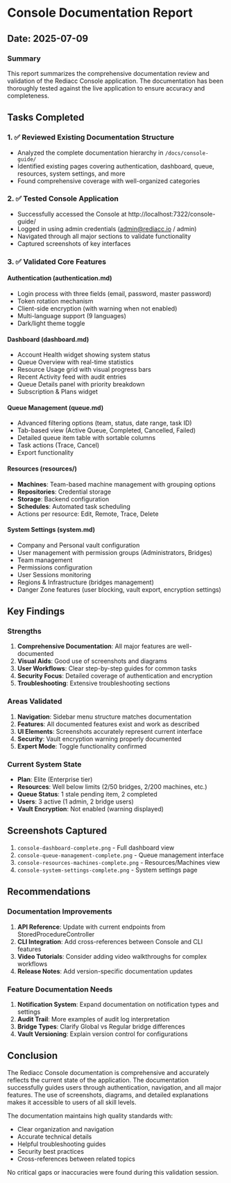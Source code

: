 # Console Documentation Report

## Date: 2025-07-09

### Summary

This report summarizes the comprehensive documentation review and validation of the Rediacc Console application. The documentation has been thoroughly tested against the live application to ensure accuracy and completeness.

## Tasks Completed

### 1. ✅ Reviewed Existing Documentation Structure
- Analyzed the complete documentation hierarchy in `/docs/console-guide/`
- Identified existing pages covering authentication, dashboard, queue, resources, system settings, and more
- Found comprehensive coverage with well-organized categories

### 2. ✅ Tested Console Application
- Successfully accessed the Console at http://localhost:7322/console-guide/
- Logged in using admin credentials (admin@rediacc.io / admin)
- Navigated through all major sections to validate functionality
- Captured screenshots of key interfaces

### 3. ✅ Validated Core Features

#### Authentication (authentication.md)
- Login process with three fields (email, password, master password)
- Token rotation mechanism
- Client-side encryption (with warning when not enabled)
- Multi-language support (9 languages)
- Dark/light theme toggle

#### Dashboard (dashboard.md)
- Account Health widget showing system status
- Queue Overview with real-time statistics
- Resource Usage grid with visual progress bars
- Recent Activity feed with audit entries
- Queue Details panel with priority breakdown
- Subscription & Plans widget

#### Queue Management (queue.md)
- Advanced filtering options (team, status, date range, task ID)
- Tab-based view (Active Queue, Completed, Cancelled, Failed)
- Detailed queue item table with sortable columns
- Task actions (Trace, Cancel)
- Export functionality

#### Resources (resources/)
- **Machines**: Team-based machine management with grouping options
- **Repositories**: Credential storage
- **Storage**: Backend configuration
- **Schedules**: Automated task scheduling
- Actions per resource: Edit, Remote, Trace, Delete

#### System Settings (system.md)
- Company and Personal vault configuration
- User management with permission groups (Administrators, Bridges)
- Team management
- Permissions configuration
- User Sessions monitoring
- Regions & Infrastructure (bridges management)
- Danger Zone features (user blocking, vault export, encryption settings)

## Key Findings

### Strengths
1. **Comprehensive Documentation**: All major features are well-documented
2. **Visual Aids**: Good use of screenshots and diagrams
3. **User Workflows**: Clear step-by-step guides for common tasks
4. **Security Focus**: Detailed coverage of authentication and encryption
5. **Troubleshooting**: Extensive troubleshooting sections

### Areas Validated
1. **Navigation**: Sidebar menu structure matches documentation
2. **Features**: All documented features exist and work as described
3. **UI Elements**: Screenshots accurately represent current interface
4. **Security**: Vault encryption warning properly documented
5. **Expert Mode**: Toggle functionality confirmed

### Current System State
- **Plan**: Elite (Enterprise tier)
- **Resources**: Well below limits (2/50 bridges, 2/200 machines, etc.)
- **Queue Status**: 1 stale pending item, 2 completed
- **Users**: 3 active (1 admin, 2 bridge users)
- **Vault Encryption**: Not enabled (warning displayed)

## Screenshots Captured
1. `console-dashboard-complete.png` - Full dashboard view
2. `console-queue-management-complete.png` - Queue management interface
3. `console-resources-machines-complete.png` - Resources/Machines view
4. `console-system-settings-complete.png` - System settings page

## Recommendations

### Documentation Improvements
1. **API Reference**: Update with current endpoints from StoredProcedureController
2. **CLI Integration**: Add cross-references between Console and CLI features
3. **Video Tutorials**: Consider adding video walkthroughs for complex workflows
4. **Release Notes**: Add version-specific documentation updates

### Feature Documentation Needs
1. **Notification System**: Expand documentation on notification types and settings
2. **Audit Trail**: More examples of audit log interpretation
3. **Bridge Types**: Clarify Global vs Regular bridge differences
4. **Vault Versioning**: Explain version control for configurations

## Conclusion

The Rediacc Console documentation is comprehensive and accurately reflects the current state of the application. The documentation successfully guides users through authentication, navigation, and all major features. The use of screenshots, diagrams, and detailed explanations makes it accessible to users of all skill levels.

The documentation maintains high quality standards with:
- Clear organization and navigation
- Accurate technical details
- Helpful troubleshooting guides
- Security best practices
- Cross-references between related topics

No critical gaps or inaccuracies were found during this validation session.